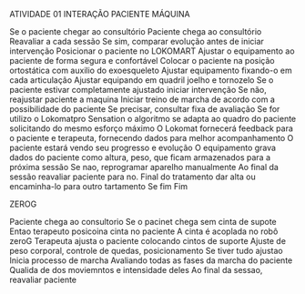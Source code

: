 ATIVIDADE 01 
INTERAÇÃO PACIENTE MÁQUINA

Se o paciente chegar ao consultório
Paciente chega ao consultório
Reavaliar a cada sessão 
Se sim, comparar evolução antes de iniciar intervenção
Posicionar o paciente no LOKOMART
Ajustar o equipamento ao paciente de forma segura e confortável
Colocar o paciente na posição ortostática com auxilio do exoesqueleto
Ajustar equipamento fixando-o em cada articulação
Ajustar equipando em quadril joelho e tornozelo
Se o paciente estivar completamente ajustado iniciar intervenção 
Se não, reajustar paciente a maquina
Iniciar treino de marcha de acordo com a possibilidade do paciente 
Se precisar, consultar fixa de avaliação 
Se for utilizo o Lokomatpro Sensation o algoritmo se adapta ao quadro do paciente solicitando do mesmo esforço máximo
O Lokomat fornecerá feedback para o paciente e terapeuta, fornecendo dados para melhor acompanhamento
O paciente estará vendo seu progresso e evolução 
O equipamento grava dados do paciente como altura, peso, que ficam armazenados para a próxima sessão 
Se nao, reprogramar aparelho manualmente 
Ao final da sessão reavaliar paciente para no. Final do tratamento dar alta ou encaminha-lo para outro tartamento
Se fim
Fim 

ZEROG

Paciente chega ao consultorio 
Se o pacinet chega sem cinta de supote 
Entao terapeuto posicoina cinta no paciente 
A cinta é acoplada no robô zeroG
Terapeuta ajusta o paciente colocando cintos de suporte 
Ajuste de peso corporal, controle de quedas, posicionamento
Se tiver tudo ajustao
Inicia processo de marcha 
Avaliando todas as fases da marcha do paciente 
Qualida de dos moviemntos e intensidade deles
Ao final da sessao, reavaliar paciente  
